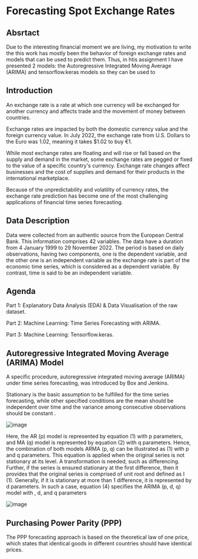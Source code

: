# Forecasting Spot Exchange Rates 

## Absrtact

Due to the interesting financial moment we are living, my motivation to write the this work has mostly been the behavior of foreign exchange rates and models that can be used to predict them. Thus, in htis assignment I have presented 2 models: the Autoregressive Integrated Moving Average (ARIMA) and tensorflow.keras models so they can be used to 

## Introduction

An exchange rate is a rate at which one currency will be exchanged for another currency and affects trade and the movement of money between countries.

Exchange rates are impacted by both the domestic currency value and the foreign currency value. In July 2022, the exchange rate from U.S. Dollars to the Euro was 1.02, meaning it takes $1.02 to buy €1.

While most exchange rates are floating and will rise or fall based on the supply and demand in the market, some exchange rates are pegged or fixed to the value of a specific country's currency. Exchange rate changes affect businesses and the cost of supplies and demand for their products in the international marketplace. 

Because of the unpredictability and volatility of currency rates, the exchange rate prediction has become one of the most challenging applications of financial time series forecasting.

## Data Description

Data were collected from an authentic source from the European Central Bank. This information comprises 42 variables. The data have a duration from 4 January 1999 to 29 November 2022. The period is based on daily observations, having two components, one is the dependent variable, and the other one is an independent variable as the exchange rate is part of the economic time series, which is considered as a dependent variable. By contrast, time is said to be an independent variable.

## Agenda

Part 1: Explanatory Data Analysis (EDA) & Data Visualisation of the raw dataset.

Part 2: Machine Learning: Time Series Forecasting with ARIMA.

Part 3: Machine Learning: Tensorflow.keras.


## Autoregressive Integrated Moving Average (ARIMA) Model

A specific procedure, autoregressive integrated moving average (ARIMA) under time series forecasting, was introduced by Box and Jenkins.

Stationary is the basic assumption to be fulfilled for the time series forecasting, while other specified conditions are the mean should be independent over time  and the variance among consecutive observations should be constant .

![image](https://user-images.githubusercontent.com/112239284/206434851-ec1a471f-b25f-46ac-802c-9e2fc5ae0d70.png)

Here, the AR (p) model is represented by equation (1) with p parameters, and MA (q) model is represented by equation (2) with q parameters. Hence, the combination of both models ARMA (p, q) can be illustrated as (1) with p and q parameters.
This equation is applied when the original series is not stationary at its level. A transformation is needed, such as differencing. Further, if the series is ensured stationary at the first difference, then it provides that the original series is comprised of unit root and defined as I (1). Generally, if it is stationary at more than 1 difference, it is represented by d parameters. In such a case, equation (4) specifies the ARIMA (p, d, q) model with , d, and q parameters

![image](https://user-images.githubusercontent.com/112239284/206435068-12cde27a-fc44-4e45-aec6-9c062576ce28.png)


## Purchasing Power Parity (PPP)

The PPP forecasting approach is based on the theoretical law of one price, which states that identical goods in different countries should have identical prices.
